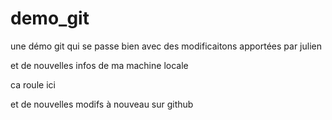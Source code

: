 # demo_git
une démo git qui se passe bien avec des modificaitons apportées par julien

et de nouvelles infos de ma machine locale

ca roule ici

et de nouvelles modifs à nouveau sur github
